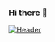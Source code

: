 ### Hi there 👋
[![Header](https://raw.githubusercontent.com/MartinHeinz/<OWNER>/<OWNER>/readme_header.png "Header")](https://some-url.dev/)
<!--
**MathewsJosh/MathewsJosh** is a ✨ _special_ ✨ repository because its `README.md` (this file) appears on your GitHub profile.

Here are some ideas to get you started:

- 🔭 I’m currently working on ...
- 🌱 I’m currently learning ...
- 👯 I’m looking to collaborate on ...
- 🤔 I’m looking for help with ...
- 💬 Ask me about ...
- 📫 How to reach me: ...
- 😄 Pronouns: ...
- ⚡ Fun fact: ...
-->

